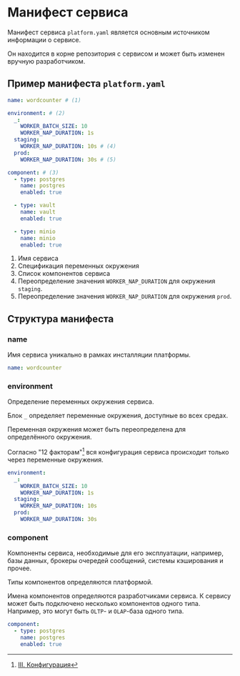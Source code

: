 # Манифест сервиса

Манифест сервиса `platform.yaml` является основным источником информации о
сервисе.

Он находится в корне репозитория с сервисом
и может быть изменен вручную разработчиком.

## Пример манифеста `platform.yaml`

```yaml
name: wordcounter # (1)

environment: # (2)
  _:
    WORKER_BATCH_SIZE: 10
    WORKER_NAP_DURATION: 1s
  staging:
    WORKER_NAP_DURATION: 10s # (4)
  prod:
    WORKER_NAP_DURATION: 30s # (5)

component: # (3)
  - type: postgres
    name: postgres
    enabled: true

  - type: vault
    name: vault
    enabled: true

  - type: minio
    name: minio
    enabled: true
```

1. Имя сервиса
2. Спецификация переменных окружения
3. Список компонентов сервиса
4. Переопределение значения `WORKER_NAP_DURATION` для окружения `staging`.
5. Переопределение значения `WORKER_NAP_DURATION` для окружения `prod`.

## Структура манифеста

### name

Имя сервиса уникально в рамках инсталляции платформы.

```yaml
name: wordcounter
```

### environment

Определение переменных окружения сервиса.

Блок `_` определяет переменные окружения, доступные во всех средах.

Переменная окружения может быть переопределена для определённого окружения.

Согласно "12 факторам"[^1] вся конфигурация сервиса
происходит только через переменные окружения.

```yaml
environment:
  _:
    WORKER_BATCH_SIZE: 10
    WORKER_NAP_DURATION: 1s
  staging:
    WORKER_NAP_DURATION: 10s
  prod:
    WORKER_NAP_DURATION: 30s
```

### component

Компоненты сервиса, необходимые для его эксплуатации, например,
базы данных, брокеры очередей сообщений, системы кэширования и прочее.

Типы компонентов определяются платформой.

Имена компонентов определяются разработчиками сервиса.
К сервису может быть подключено несколько компонентов одного типа.
Например, это могут быть `OLTP`- и `OLAP`-база одного типа.

```yaml
component:
  - type: postgres
    name: postgres
    enabled: true
```

[^1]: [III. Конфигурация](https://12factor.net/ru/config)

